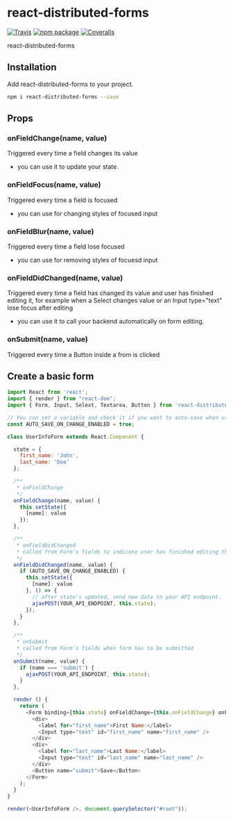 # react-distributed-forms

[![Travis][build-badge]][build]
[![npm package][npm-badge]][npm]
[![Coveralls][coveralls-badge]][coveralls]

react-distributed-forms

[build-badge]: https://img.shields.io/travis/StayDistributed/react-distributed-forms/master.png?style=flat-square
[build]: https://travis-ci.org/StayDistributed/react-distributed-forms
[npm-badge]: https://img.shields.io/npm/v/react-distributed-forms.png?style=flat-square
[npm]: https://www.npmjs.com/package/react-distributed-forms
[coveralls-badge]: https://img.shields.io/coveralls/StayDistributed/react-distributed-forms/master.png?style=flat-square
[coveralls]: https://coveralls.io/github/StayDistributed/react-distributed-forms

## Installation

Add react-distributed-forms to your project.

```bash
npm i react-distributed-forms --save
```

## <Form> Props

### onFieldChange(name, value)

Triggered every time a field changes its value

- you can use it to update your state.

### onFieldFocus(name, value)

Triggered every time a field is focused

- you can use for changing styles of focused input

### onFieldBlur(name, value)

Triggered every time a field lose focused

- you can use for removing styles of focuesd input

### onFieldDidChanged(name, value)

Triggered every time a field has changed its value and user has finished editing it, for example when a Select changes value or an Input type="text" lose focus after editing

- you can use it to call your backend automatically on form editing.

### onSubmit(name, value)

Triggered every time a Button inside a from is clicked

## Create a basic form

```js
import React from 'react';
import { render } from "react-dom";
import { Form, Input, Selext, Textarea, Button } from 'react-distributed-forms';

// You can set a variable and check it if you want to auto-save when user finished editing a field
const AUTO_SAVE_ON_CHANGE_ENABLED = true;

class UserInfoForm extends React.Component {

  state = {
    first_name: 'John',
    last_name: 'Doe'
  };

  /**
   * onFieldChange
   */
  onFieldChange(name, value) {
    this.setState({
      [name]: value
    });
  },

  /**
   * onFieldDidChanged
   * called from Form's fields to indicate user has finished editing the input
   */
  onFieldDidChanged(name, value) {
    if (AUTO_SAVE_ON_CHANGE_ENABLED) {
      this.setState({
        [name]: value
      }, () => {
        // after state's updated, send new data to your API endpoint.
        ajaxPOST(YOUR_API_ENDPOINT, this.state);
      });
    }
  },

  /**
   * onSubmit
   * called from Form's fields when form has to be submitted
   */
  onSubmit(name, value) {
    if (name === 'submit') {
      ajaxPOST(YOUR_API_ENDPOINT, this.state);
    }
  },

  render () {
    return (
      <Form binding={this.state} onFieldChange={this.onFieldChange} onFieldDidChanged={this.onFieldDidChanged} onSubmit={this.onSubmit}>
        <div>
          <label for="first_name">First Name:</label>
          <Input type="text" id="first_name" name="first_name" />
        </div>
        <div>
          <label for="last_name">Last Name:</label>
          <Input type="text" id="last_name" name="last_name" />
        </div>
        <Button name="submit">Save</Button>
      </Form>
    );
  }
}

render(<UserInfoForm />, document.querySelector("#root"));
```
